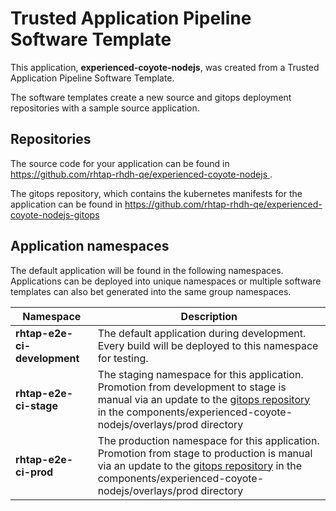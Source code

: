 # Trusted Application Pipeline Software Template

This application, **experienced-coyote-nodejs**, was created from a Trusted Application Pipeline Software Template.

The software templates create a new source and gitops deployment repositories with a sample source application. 

## Repositories

The source code for your application can be found in [https://github.com/rhtap-rhdh-qe/experienced-coyote-nodejs ](https://github.com/rhtap-rhdh-qe/experienced-coyote-nodejs ).
 
The gitops repository, which contains the kubernetes manifests for the application can be found in 
[https://github.com/rhtap-rhdh-qe/experienced-coyote-nodejs-gitops ](https://github.com/rhtap-rhdh-qe/experienced-coyote-nodejs-gitops ) 

## Application namespaces 

The default application will be found in the following namespaces. Applications can be deployed into unique namespaces or multiple software templates can also bet generated into the same group namespaces.  

|  Namespace   |  Description   |  
| -------- | -------- |   
| **rhtap-e2e-ci-development** | The default application during development. Every build will be deployed to this namespace for testing. | 
| **rhtap-e2e-ci-stage** | The staging namespace for this application. Promotion from development to stage is manual via an update to the [gitops repository](https://github.com/rhtap-rhdh-qe/experienced-coyote-nodejs-gitops ) in the components/experienced-coyote-nodejs/overlays/prod directory |  
| **rhtap-e2e-ci-prod** | The production namespace for this application. Promotion from stage to production is manual via an update to the [gitops repository](https://github.com/rhtap-rhdh-qe/experienced-coyote-nodejs-gitops ) in the components/experienced-coyote-nodejs/overlays/prod directory | 
